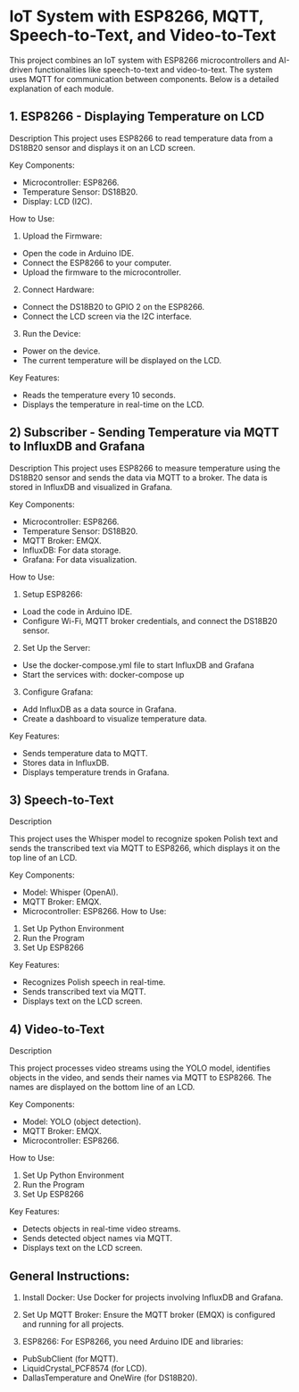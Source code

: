 # IoT System with ESP8266, MQTT, Speech-to-Text, and Video-to-Text

This project combines an IoT system with ESP8266 microcontrollers and AI-driven functionalities like speech-to-text and video-to-text. The system uses MQTT for communication between components. Below is a detailed explanation of each module.

 ## 1. ESP8266 - Displaying Temperature on LCD
Description
This project uses ESP8266 to read temperature data from a DS18B20 sensor and displays it on an LCD screen.

Key Components:
- Microcontroller: ESP8266.
- Temperature Sensor: DS18B20.
- Display: LCD (I2C).
  
How to Use:
1) Upload the Firmware:

- Open the code in Arduino IDE.
- Connect the ESP8266 to your computer.
- Upload the firmware to the microcontroller.
2) Connect Hardware:

- Connect the DS18B20 to GPIO 2 on the ESP8266.
- Connect the LCD screen via the I2C interface.
3) Run the Device:

- Power on the device.
- The current temperature will be displayed on the LCD.
  
Key Features:
- Reads the temperature every 10 seconds.
- Displays the temperature in real-time on the LCD.



## 2) Subscriber - Sending Temperature via MQTT to InfluxDB and Grafana
     
Description
This project uses ESP8266 to measure temperature using the DS18B20 sensor and sends the data via MQTT to a broker. The data is stored in InfluxDB and visualized in Grafana.

Key Components:
- Microcontroller: ESP8266.
- Temperature Sensor: DS18B20.
- MQTT Broker: EMQX.
- InfluxDB: For data storage.
- Grafana: For data visualization.

How to Use:
1. Setup ESP8266:

- Load the code in Arduino IDE.
- Configure Wi-Fi, MQTT broker credentials, and connect the DS18B20 sensor.
2. Set Up the Server:
- Use the docker-compose.yml file to start InfluxDB and Grafana
- Start the services with: docker-compose up
3. Configure Grafana:
- Add InfluxDB as a data source in Grafana.
- Create a dashboard to visualize temperature data.

Key Features:
- Sends temperature data to MQTT.
- Stores data in InfluxDB.
- Displays temperature trends in Grafana.

## 3) Speech-to-Text

Description

This project uses the Whisper model to recognize spoken Polish text and sends the transcribed text via MQTT to ESP8266, which displays it on the top line of an LCD.

Key Components:
- Model: Whisper (OpenAI).
- MQTT Broker: EMQX.
- Microcontroller: ESP8266.
How to Use:
1. Set Up Python Environment
2. Run the Program
3. Set Up ESP8266

Key Features:
- Recognizes Polish speech in real-time.
- Sends transcribed text via MQTT.
- Displays text on the LCD screen.

## 4) Video-to-Text

Description

This project processes video streams using the YOLO model, identifies objects in the video, and sends their names via MQTT to ESP8266. The names are displayed on the bottom line of an LCD.

Key Components:
- Model: YOLO (object detection).
- MQTT Broker: EMQX.
- Microcontroller: ESP8266.

How to Use:
1. Set Up Python Environment
2. Run the Program
3. Set Up ESP8266

Key Features:
- Detects objects in real-time video streams.
- Sends detected object names via MQTT.
- Displays text on the LCD screen.

## General Instructions:
1. Install Docker:
Use Docker for projects involving InfluxDB and Grafana.

2. Set Up MQTT Broker:
Ensure the MQTT broker (EMQX) is configured and running for all projects.

3. ESP8266:
For ESP8266, you need Arduino IDE and libraries:

- PubSubClient (for MQTT).
- LiquidCrystal_PCF8574 (for LCD).
- DallasTemperature and OneWire (for DS18B20).


